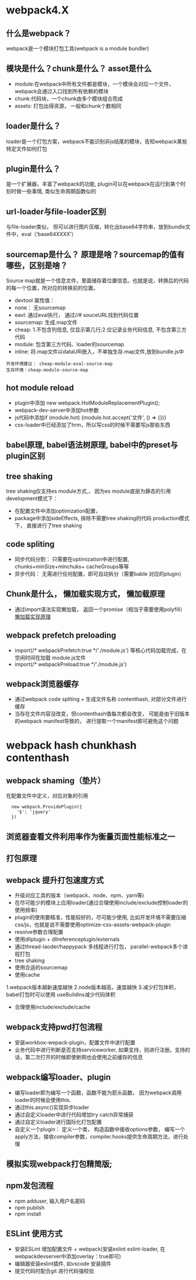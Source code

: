 # webpack4.X

## 什么是webpack？
  webpack是一个模块打包工具(webpack is a module bundler)
## 模块是什么？chunk是什么？ asset是什么
* module:在webpack中所有文件都是模块，一个模块会对应一个文件，webpack会通过入口找到所有依赖的模块
* chunk:代码块，一个chunk由多个模块组合而成
* assets: 打包出得资源， 一般和chunk个数相同

## loader是什么？
  loader是一个打包方案，webpack不能识别非js结尾的模块，告知webpack某些特定文件如何打包

## plugin是什么？
  是一个扩展器，丰富了webpack的功能, plugin可以在webpack在运行到某个时刻时做一些事情, 类似生命周期函数似的

## url-loader与file-loader区别
  与file-loader类似， 但可以进行图片压缩，转化出base64字符串，放到bundle文件中，eval（‘base64XXXX’）

## sourcemap是什么？ 原理是啥？sourcemap的值有哪些，区别是啥？
  Source map就是一个信息文件，里面储存着位置信息。也就是说，转换后的代码的每一个位置，所对应的转换前的位置。
   * devtool 属性值：
   * none： 无sourcemap
   * eavl: 通过eval执行， 通过//# souceURL找到代码位置
   * sourcemap: 生成.map文件
   * cheap: 1.不包含列信息, 仅显示第几行;2.仅记录业务代码信息, 不包含第三方代码 
   * module: 包含第三方代码、loader的sourcemap
   * inline: 将.map文件以dataURl嵌入，不单独生存.map文件,放到bundle.js中
 
    开发环境建议： cheap-module-eval-source-map
    生存环境：cheap-module-source-map

## hot module reload
  * plugin中添加 new webpack.HotModuleReplacementPlugin();
  * webpack-dev-server中添加hot参数
  * js代码中添加if (module.hot) {module.hot.accept('文件', () => {})}
  * css-loader中已经添加了hrm，所以写css的时候不需要写js那些东西

## babel原理, babel语法树原理, babel中的preset与plugin区别


## tree shaking
  tree shaking仅支持es module方式,， 因为es module底层为静态的引用
  development模式下：
  * 在配置文件中添加optimization配置，
  * package中添加sideEffects, 排除不需要tree shaking的代码
  production模式下， 直接进行了tree shaking

## code spliting
  * 同步代码分割： 只需要在optimization中进行配置, chunks+minSize+minchuks+ cacheGroups等等
  * 异步代码： 无需进行任何配置，即可自动拆分（需要bable 对应的plugin）

## Chunk是什么， 懒加载实现方式， 懒加载原理
  * 通过import语法实现懒加载， 返回一个promise（相当于需要使用polyfill）
  [懒加载实现原理](https://segmentfault.com/a/1190000020233387?utm_source=tag-newest)


## webpack prefetch preloading
  * import(/* webpackPrefetch:true */'./module.js') 等核心代码加载完成，在空闲时间在加载 module.js文件
  * import(/* webpackPreload:true */'./module.js')

## webpack浏览器缓存
  * 通过webpack code spliting +  生成文件名称 contenthash, 对部分文件进行缓存
  * 当存在文件内容没改变，但contenthash值每次都会改变， 可能是由于旧版本的webpack manifest导致的， 进行提取一个manifest即可避免这个问题

# webpack hash chunkhash contenthash

## webpack shaming（垫片）
  在配置文件中定义，对应对象的引用
  ```
    new webpack.ProvidePlugin({
      '$': 'jquery'
    })
  ```

## 浏览器查看文件利用率作为衡量页面性能标准之一

## 打包原理


## webpack 提升打包速度方式
  * 升级对应工具的版本（webpack、node、npm、yarn等)
  * 在尽可能少的模块上应用loader(通过合理使用include/exclude控制loader的使用频率)
  * plugin的使用要精准，性能较好的，尽可能少使用, 比如开发环境不需要压缩css/js，也就是说不需要使用optimize-css-assets-webpack-plugin
  * resolve参数合理配置
  * 使用dllplugin + dllreferenceplugin/externals
  * 通过thread-laoder/happypack 多线程进行打包， parallel-webpack多个进程打包
  * tree shaking
  * 使用合适的sourcemap
  * 使用cache




  1.webpack版本越新速度越快
  2.node版本越高，速度越快
  3.减少打包体积， babel打包时可以使用 useBuildIns减少代码体积
  * 合理使用include/exclude/cache

## webpack支持pwd打包流程
  * 安装workbox-wepack-plugin，配置文件中进行配置
  * 业务代码中进行判断是否支持serviceworker, 如果支持，则进行注册。支持的话，第二次打开的时候即使断网也会使用之前缓存的信息

## webpack编写loader、plugin 
  * 编写loader即为编写一个函数，函数不能为箭头函数， 因为webpack调用loader的时候会使用this.
  * 通过this.async()实现异步loader
  * 通过自定义loader中进行代码增加try catch异常捕获
  * 通过自定义loader进行国际化打包配置
  * 自定义一个plugin： 定义一个类， 构造函数中接收options参数， 编写一个apply方法，接收compiler参数，compiler.hooks提供生命周期方法，进行处理

## 模拟实现webpack打包精简版;

## npm发包流程
  * npm adduser, 输入用户名密码
  * npm publish
  * npm install

## ESLint 使用方式
  * 安装ESLint 增加配置文件 + webpack(安装eslint eslint-loader, 在webpackdevserver中添加overlay：true即可)
  * 编辑器安装eslint插件, 如vscode 安装插件
  * 提交代码时配合git 进行代码强校验
